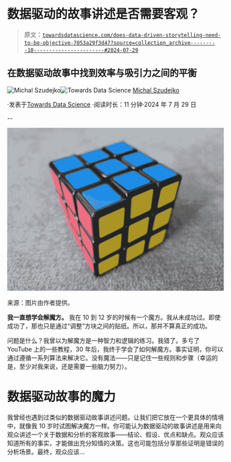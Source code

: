 # 数据驱动的故事讲述是否需要客观？

> 原文：[`towardsdatascience.com/does-data-driven-storytelling-need-to-be-objective-7053a29f3d47?source=collection_archive---------10-----------------------#2024-07-29`](https://towardsdatascience.com/does-data-driven-storytelling-need-to-be-objective-7053a29f3d47?source=collection_archive---------10-----------------------#2024-07-29)

## 在数据驱动故事中找到效率与吸引力之间的平衡

[](https://medium.com/@michalszudejko?source=post_page---byline--7053a29f3d47--------------------------------)![Michal Szudejko](https://medium.com/@michalszudejko?source=post_page---byline--7053a29f3d47--------------------------------)[](https://towardsdatascience.com/?source=post_page---byline--7053a29f3d47--------------------------------)![Towards Data Science](https://towardsdatascience.com/?source=post_page---byline--7053a29f3d47--------------------------------) [Michal Szudejko](https://medium.com/@michalszudejko?source=post_page---byline--7053a29f3d47--------------------------------)

·发表于[Towards Data Science](https://towardsdatascience.com/?source=post_page---byline--7053a29f3d47--------------------------------) ·阅读时长：11 分钟·2024 年 7 月 29 日

--

![](img/2fbba233c7b86217128beebf9525f28e.png)

来源：图片由作者提供。

**我一直想学会解魔方。** 我在 10 到 12 岁的时候有一个魔方。我从未成功过。即使成功了，那也只是通过“调整”方块之间的贴纸。所以，那并不算真正的成功。

问题是什么？我曾以为解魔方是一种智力和逻辑的练习。我错了。多亏了 YouTube 上的一些教程，30 年后，我终于学会了如何解魔方。事实证明，你可以通过遵循一系列算法来解决它。没有魔法——只是记住一些规则和步骤（幸运的是，至少对我来说，还是需要一些脑力努力）。

# 数据驱动故事的魔力

我曾经也遇到过类似的数据驱动故事讲述问题。让我们把它放在一个更具体的情境中，就像我 10 岁时试图解决魔方一样。你可能认为数据驱动的故事讲述是用来向观众讲述一个关于数据和分析的客观故事——结论、假设、优点和缺点。观众应该知道所有的事实，才能做出充分知情的决策。这也可能包括分享那些证明是错误的分析场景。最终，观众应该…
